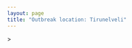 ```yaml
---
layout: page
title: "Outbreak location: Tirunelveli"
---
```

<div id="mapid">
<script src="https://buda-magenta.github.io/hazard_map/load_map.js"></script>
><script>
var marker_outbreak = L.marker([8.701220, 77.579269],{"autoPan": true}).addTo(map); marker_outbreak.bindTooltip("Tirunelveli").openTooltip();

var circle_1 = L.circle([8.188047, 77.429049], {"pane": "markerPane", "color": "red", "fill": true, "fillOpacity": 0.2, "fillRule": "evenodd", "lineCap": "round", "lineJoin": "round", "opacity": 1.0, "radius": 110471, "stroke": true, "weight": 3}).addTo(map);
circle_1.bindTooltip("Nagercoil<br>rank: 1<br>hazard index: 0.110472")
circle_1.bindPopup('<a href="https://buda-magenta.github.io/hazard_map/Nagercoil">Nagercoil</a>')

var circle_2 = L.circle([9.926115, 78.114098], {"pane": "markerPane", "color": "red", "fill": true, "fillOpacity": 0.2, "fillRule": "evenodd", "lineCap": "round", "lineJoin": "round", "opacity": 1.0, "radius": 65018, "stroke": true, "weight": 3}).addTo(map);
circle_2.bindTooltip("Madurai<br>rank: 2<br>hazard index: 0.065019")
circle_2.bindPopup('<a href="https://buda-magenta.github.io/hazard_map/Madurai">Madurai</a>')

var circle_3 = L.circle([8.805260, 78.145274], {"pane": "markerPane", "color": "red", "fill": true, "fillOpacity": 0.2, "fillRule": "evenodd", "lineCap": "round", "lineJoin": "round", "opacity": 1.0, "radius": 42387, "stroke": true, "weight": 3}).addTo(map);
circle_3.bindTooltip("Thoothukudi<br>rank: 3<br>hazard index: 0.042388")
circle_3.bindPopup('<a href="https://buda-magenta.github.io/hazard_map/Thoothukudi">Thoothukudi</a>')

var circle_4 = L.circle([8.576971, 77.050125], {"pane": "markerPane", "color": "red", "fill": true, "fillOpacity": 0.2, "fillRule": "evenodd", "lineCap": "round", "lineJoin": "round", "opacity": 1.0, "radius": 23324, "stroke": true, "weight": 3}).addTo(map);
circle_4.bindTooltip("Thiruvananthapuram<br>rank: 4<br>hazard index: 0.023325")
circle_4.bindPopup('<a href="https://buda-magenta.github.io/hazard_map/Thiruvananthapuram">Thiruvananthapuram</a>')

var circle_5 = L.circle([13.083694, 80.270186], {"pane": "markerPane", "color": "red", "fill": true, "fillOpacity": 0.2, "fillRule": "evenodd", "lineCap": "round", "lineJoin": "round", "opacity": 1.0, "radius": 23267, "stroke": true, "weight": 3}).addTo(map);
circle_5.bindTooltip("Chennai<br>rank: 5<br>hazard index: 0.023268")
circle_5.bindPopup('<a href="https://buda-magenta.github.io/hazard_map/Chennai">Chennai</a>')

var circle_6 = L.circle([8.887951, 76.595501], {"pane": "markerPane", "color": "red", "fill": true, "fillOpacity": 0.2, "fillRule": "evenodd", "lineCap": "round", "lineJoin": "round", "opacity": 1.0, "radius": 20881, "stroke": true, "weight": 3}).addTo(map);
circle_6.bindTooltip("Kollam<br>rank: 6<br>hazard index: 0.020882")
circle_6.bindPopup('<a href="https://buda-magenta.github.io/hazard_map/Kollam">Kollam</a>')

var circle_7 = L.circle([9.931308, 76.267414], {"pane": "markerPane", "color": "red", "fill": true, "fillOpacity": 0.2, "fillRule": "evenodd", "lineCap": "round", "lineJoin": "round", "opacity": 1.0, "radius": 12560, "stroke": true, "weight": 3}).addTo(map);
circle_7.bindTooltip("Kochi<br>rank: 7<br>hazard index: 0.012560")
circle_7.bindPopup('<a href="https://buda-magenta.github.io/hazard_map/Kochi">Kochi</a>')

var circle_8 = L.circle([10.330330, 78.067398], {"pane": "markerPane", "color": "red", "fill": true, "fillOpacity": 0.2, "fillRule": "evenodd", "lineCap": "round", "lineJoin": "round", "opacity": 1.0, "radius": 11376, "stroke": true, "weight": 3}).addTo(map);
circle_8.bindTooltip("Dindigul<br>rank: 8<br>hazard index: 0.011377")
circle_8.bindPopup('<a href="https://buda-magenta.github.io/hazard_map/Dindigul">Dindigul</a>')

var circle_9 = L.circle([10.804973, 78.687030], {"pane": "markerPane", "color": "red", "fill": true, "fillOpacity": 0.2, "fillRule": "evenodd", "lineCap": "round", "lineJoin": "round", "opacity": 1.0, "radius": 11272, "stroke": true, "weight": 3}).addTo(map);
circle_9.bindTooltip("Tiruchirappalli<br>rank: 9<br>hazard index: 0.011273")
circle_9.bindPopup('<a href="https://buda-magenta.github.io/hazard_map/Tiruchirappalli">Tiruchirappalli</a>')

var circle_10 = L.circle([19.075990, 72.877393], {"pane": "markerPane", "color": "red", "fill": true, "fillOpacity": 0.2, "fillRule": "evenodd", "lineCap": "round", "lineJoin": "round", "opacity": 1.0, "radius": 8862, "stroke": true, "weight": 3}).addTo(map);
circle_10.bindTooltip("Mumbai<br>rank: 10<br>hazard index: 0.008862")
circle_10.bindPopup('<a href="https://buda-magenta.github.io/hazard_map/Mumbai">Mumbai</a>')

var circle_11 = L.circle([10.525626, 76.213254], {"pane": "markerPane", "color": "red", "fill": true, "fillOpacity": 0.2, "fillRule": "evenodd", "lineCap": "round", "lineJoin": "round", "opacity": 1.0, "radius": 7955, "stroke": true, "weight": 3}).addTo(map);
circle_11.bindTooltip("Thrissur<br>rank: 11<br>hazard index: 0.007955")
circle_11.bindPopup('<a href="https://buda-magenta.github.io/hazard_map/Thrissur">Thrissur</a>')

var circle_12 = L.circle([10.787898, 76.474087], {"pane": "markerPane", "color": "red", "fill": true, "fillOpacity": 0.2, "fillRule": "evenodd", "lineCap": "round", "lineJoin": "round", "opacity": 1.0, "radius": 4769, "stroke": true, "weight": 3}).addTo(map);
circle_12.bindTooltip("Palakkad<br>rank: 12<br>hazard index: 0.004770")
circle_12.bindPopup('<a href="https://buda-magenta.github.io/hazard_map/Palakkad">Palakkad</a>')

var circle_13 = L.circle([11.369204, 77.676627], {"pane": "markerPane", "color": "red", "fill": true, "fillOpacity": 0.2, "fillRule": "evenodd", "lineCap": "round", "lineJoin": "round", "opacity": 1.0, "radius": 3431, "stroke": true, "weight": 3}).addTo(map);
circle_13.bindTooltip("Erode<br>rank: 13<br>hazard index: 0.003432")
circle_13.bindPopup('<a href="https://buda-magenta.github.io/hazard_map/Erode">Erode</a>')

var circle_14 = L.circle([9.500665, 76.412414], {"pane": "markerPane", "color": "red", "fill": true, "fillOpacity": 0.2, "fillRule": "evenodd", "lineCap": "round", "lineJoin": "round", "opacity": 1.0, "radius": 3384, "stroke": true, "weight": 3}).addTo(map);
circle_14.bindTooltip("Alappuzha<br>rank: 14<br>hazard index: 0.003384")
circle_14.bindPopup('<a href="https://buda-magenta.github.io/hazard_map/Alappuzha">Alappuzha</a>')

var circle_15 = L.circle([12.979120, 77.591300], {"pane": "markerPane", "color": "red", "fill": true, "fillOpacity": 0.2, "fillRule": "evenodd", "lineCap": "round", "lineJoin": "round", "opacity": 1.0, "radius": 2927, "stroke": true, "weight": 3}).addTo(map);
circle_15.bindTooltip("Bangalore<br>rank: 15<br>hazard index: 0.002928")
circle_15.bindPopup('<a href="https://buda-magenta.github.io/hazard_map/Bangalore">Bangalore</a>')

var circle_16 = L.circle([11.001812, 76.962843], {"pane": "markerPane", "color": "red", "fill": true, "fillOpacity": 0.2, "fillRule": "evenodd", "lineCap": "round", "lineJoin": "round", "opacity": 1.0, "radius": 2887, "stroke": true, "weight": 3}).addTo(map);
circle_16.bindTooltip("Coimbatore<br>rank: 16<br>hazard index: 0.002888")
circle_16.bindPopup('<a href="https://buda-magenta.github.io/hazard_map/Coimbatore">Coimbatore</a>')

var circle_17 = L.circle([9.403158, 77.518264], {"pane": "markerPane", "color": "red", "fill": true, "fillOpacity": 0.2, "fillRule": "evenodd", "lineCap": "round", "lineJoin": "round", "opacity": 1.0, "radius": 2185, "stroke": true, "weight": 3}).addTo(map);
circle_17.bindTooltip("Rajapalayam<br>rank: 17<br>hazard index: 0.002186")
circle_17.bindPopup('<a href="https://buda-magenta.github.io/hazard_map/Rajapalayam">Rajapalayam</a>')

var circle_18 = L.circle([10.044512, 78.743363], {"pane": "markerPane", "color": "red", "fill": true, "fillOpacity": 0.2, "fillRule": "evenodd", "lineCap": "round", "lineJoin": "round", "opacity": 1.0, "radius": 1727, "stroke": true, "weight": 3}).addTo(map);
circle_18.bindTooltip("Karaikkudi<br>rank: 18<br>hazard index: 0.001728")
circle_18.bindPopup('<a href="https://buda-magenta.github.io/hazard_map/Karaikkudi">Karaikkudi</a>')

var circle_19 = L.circle([10.786027, 79.138150], {"pane": "markerPane", "color": "red", "fill": true, "fillOpacity": 0.2, "fillRule": "evenodd", "lineCap": "round", "lineJoin": "round", "opacity": 1.0, "radius": 1595, "stroke": true, "weight": 3}).addTo(map);
circle_19.bindTooltip("Thanjavur<br>rank: 19<br>hazard index: 0.001595")
circle_19.bindPopup('<a href="https://buda-magenta.github.io/hazard_map/Thanjavur">Thanjavur</a>')

var circle_20 = L.circle([23.021624, 72.579707], {"pane": "markerPane", "color": "red", "fill": true, "fillOpacity": 0.2, "fillRule": "evenodd", "lineCap": "round", "lineJoin": "round", "opacity": 1.0, "radius": 1462, "stroke": true, "weight": 3}).addTo(map);
circle_20.bindTooltip("Ahmedabad<br>rank: 20<br>hazard index: 0.001463")
circle_20.bindPopup('<a href="https://buda-magenta.github.io/hazard_map/Ahmedabad">Ahmedabad</a>')

var circle_21 = L.circle([21.170200, 72.831100], {"pane": "markerPane", "color": "red", "fill": true, "fillOpacity": 0.2, "fillRule": "evenodd", "lineCap": "round", "lineJoin": "round", "opacity": 1.0, "radius": 1171, "stroke": true, "weight": 3}).addTo(map);
circle_21.bindTooltip("Surat<br>rank: 21<br>hazard index: 0.001171")
circle_21.bindPopup('<a href="https://buda-magenta.github.io/hazard_map/Surat">Surat</a>')

var circle_22 = L.circle([19.194329, 72.970178], {"pane": "markerPane", "color": "red", "fill": true, "fillOpacity": 0.2, "fillRule": "evenodd", "lineCap": "round", "lineJoin": "round", "opacity": 1.0, "radius": 814, "stroke": true, "weight": 3}).addTo(map);
circle_22.bindTooltip("Thane<br>rank: 22<br>hazard index: 0.000814")
circle_22.bindPopup('<a href="https://buda-magenta.github.io/hazard_map/Thane">Thane</a>')

var circle_23 = L.circle([18.521428, 73.854454], {"pane": "markerPane", "color": "red", "fill": true, "fillOpacity": 0.2, "fillRule": "evenodd", "lineCap": "round", "lineJoin": "round", "opacity": 1.0, "radius": 813, "stroke": true, "weight": 3}).addTo(map);
circle_23.bindTooltip("Pune<br>rank: 23<br>hazard index: 0.000813")
circle_23.bindPopup('<a href="https://buda-magenta.github.io/hazard_map/Pune">Pune</a>')

var circle_24 = L.circle([11.101781, 77.345192], {"pane": "markerPane", "color": "red", "fill": true, "fillOpacity": 0.2, "fillRule": "evenodd", "lineCap": "round", "lineJoin": "round", "opacity": 1.0, "radius": 809, "stroke": true, "weight": 3}).addTo(map);
circle_24.bindTooltip("Tiruppur<br>rank: 24<br>hazard index: 0.000809")
circle_24.bindPopup('<a href="https://buda-magenta.github.io/hazard_map/Tiruppur">Tiruppur</a>')

var circle_25 = L.circle([12.869810, 74.843008], {"pane": "markerPane", "color": "red", "fill": true, "fillOpacity": 0.2, "fillRule": "evenodd", "lineCap": "round", "lineJoin": "round", "opacity": 1.0, "radius": 744, "stroke": true, "weight": 3}).addTo(map);
circle_25.bindTooltip("Mangalore<br>rank: 25<br>hazard index: 0.000744")
circle_25.bindPopup('<a href="https://buda-magenta.github.io/hazard_map/Mangalore">Mangalore</a>')

var circle_26 = L.circle([11.258608, 75.778874], {"pane": "markerPane", "color": "red", "fill": true, "fillOpacity": 0.2, "fillRule": "evenodd", "lineCap": "round", "lineJoin": "round", "opacity": 1.0, "radius": 663, "stroke": true, "weight": 3}).addTo(map);
circle_26.bindTooltip("Kozhikode<br>rank: 26<br>hazard index: 0.000663")
circle_26.bindPopup('<a href="https://buda-magenta.github.io/hazard_map/Kozhikode">Kozhikode</a>')

var circle_27 = L.circle([11.715950, 79.767053], {"pane": "markerPane", "color": "red", "fill": true, "fillOpacity": 0.2, "fillRule": "evenodd", "lineCap": "round", "lineJoin": "round", "opacity": 1.0, "radius": 505, "stroke": true, "weight": 3}).addTo(map);
circle_27.bindTooltip("Cuddalore Port<br>rank: 27<br>hazard index: 0.000506")
circle_27.bindPopup('<a href="https://buda-magenta.github.io/hazard_map/Cuddalore_Port">Cuddalore Port</a>')

var circle_28 = L.circle([13.631637, 79.423171], {"pane": "markerPane", "color": "red", "fill": true, "fillOpacity": 0.2, "fillRule": "evenodd", "lineCap": "round", "lineJoin": "round", "opacity": 1.0, "radius": 498, "stroke": true, "weight": 3}).addTo(map);
circle_28.bindTooltip("Tirupati<br>rank: 28<br>hazard index: 0.000499")
circle_28.bindPopup('<a href="https://buda-magenta.github.io/hazard_map/Tirupati">Tirupati</a>')

var circle_29 = L.circle([11.664300, 78.146000], {"pane": "markerPane", "color": "red", "fill": true, "fillOpacity": 0.2, "fillRule": "evenodd", "lineCap": "round", "lineJoin": "round", "opacity": 1.0, "radius": 486, "stroke": true, "weight": 3}).addTo(map);
circle_29.bindTooltip("Salem<br>rank: 29<br>hazard index: 0.000486")
circle_29.bindPopup('<a href="https://buda-magenta.github.io/hazard_map/Salem">Salem</a>')

var circle_30 = L.circle([28.651718, 77.221939], {"pane": "markerPane", "color": "red", "fill": true, "fillOpacity": 0.2, "fillRule": "evenodd", "lineCap": "round", "lineJoin": "round", "opacity": 1.0, "radius": 438, "stroke": true, "weight": 3}).addTo(map);
circle_30.bindTooltip("Delhi<br>rank: 30<br>hazard index: 0.000438")
circle_30.bindPopup('<a href="https://buda-magenta.github.io/hazard_map/Delhi">Delhi</a>')

var circle_31 = L.circle([22.297314, 73.194257], {"pane": "markerPane", "color": "red", "fill": true, "fillOpacity": 0.2, "fillRule": "evenodd", "lineCap": "round", "lineJoin": "round", "opacity": 1.0, "radius": 437, "stroke": true, "weight": 3}).addTo(map);
circle_31.bindTooltip("Vadodara<br>rank: 31<br>hazard index: 0.000438")
circle_31.bindPopup('<a href="https://buda-magenta.github.io/hazard_map/Vadodara">Vadodara</a>')

var circle_32 = L.circle([10.964555, 79.371730], {"pane": "markerPane", "color": "red", "fill": true, "fillOpacity": 0.2, "fillRule": "evenodd", "lineCap": "round", "lineJoin": "round", "opacity": 1.0, "radius": 408, "stroke": true, "weight": 3}).addTo(map);
circle_32.bindTooltip("Kumbakonam<br>rank: 32<br>hazard index: 0.000409")
circle_32.bindPopup('<a href="https://buda-magenta.github.io/hazard_map/Kumbakonam">Kumbakonam</a>')

var circle_33 = L.circle([21.149813, 79.082056], {"pane": "markerPane", "color": "red", "fill": true, "fillOpacity": 0.2, "fillRule": "evenodd", "lineCap": "round", "lineJoin": "round", "opacity": 1.0, "radius": 389, "stroke": true, "weight": 3}).addTo(map);
circle_33.bindTooltip("Nagpur<br>rank: 33<br>hazard index: 0.000389")
circle_33.bindPopup('<a href="https://buda-magenta.github.io/hazard_map/Nagpur">Nagpur</a>')

var circle_34 = L.circle([10.805628, 79.824660], {"pane": "markerPane", "color": "red", "fill": true, "fillOpacity": 0.2, "fillRule": "evenodd", "lineCap": "round", "lineJoin": "round", "opacity": 1.0, "radius": 344, "stroke": true, "weight": 3}).addTo(map);
circle_34.bindTooltip("Nagapattinam<br>rank: 34<br>hazard index: 0.000345")
circle_34.bindPopup('<a href="https://buda-magenta.github.io/hazard_map/Nagapattinam">Nagapattinam</a>')

var circle_35 = L.circle([13.125476, 80.094090], {"pane": "markerPane", "color": "red", "fill": true, "fillOpacity": 0.2, "fillRule": "evenodd", "lineCap": "round", "lineJoin": "round", "opacity": 1.0, "radius": 332, "stroke": true, "weight": 3}).addTo(map);
circle_35.bindTooltip("Avadi<br>rank: 35<br>hazard index: 0.000332")
circle_35.bindPopup('<a href="https://buda-magenta.github.io/hazard_map/Avadi">Avadi</a>')

var circle_36 = L.circle([19.439885, 72.880383], {"pane": "markerPane", "color": "red", "fill": true, "fillOpacity": 0.2, "fillRule": "evenodd", "lineCap": "round", "lineJoin": "round", "opacity": 1.0, "radius": 320, "stroke": true, "weight": 3}).addTo(map);
circle_36.bindTooltip("Vasai<br>rank: 36<br>hazard index: 0.000321")
circle_36.bindPopup('<a href="https://buda-magenta.github.io/hazard_map/Vasai">Vasai</a>')

var circle_37 = L.circle([13.156387, 80.300528], {"pane": "markerPane", "color": "red", "fill": true, "fillOpacity": 0.2, "fillRule": "evenodd", "lineCap": "round", "lineJoin": "round", "opacity": 1.0, "radius": 316, "stroke": true, "weight": 3}).addTo(map);
circle_37.bindTooltip("Tiruvottiyur<br>rank: 37<br>hazard index: 0.000317")
circle_37.bindPopup('<a href="https://buda-magenta.github.io/hazard_map/Tiruvottiyur">Tiruvottiyur</a>')

var circle_38 = L.circle([17.388786, 78.461065], {"pane": "markerPane", "color": "red", "fill": true, "fillOpacity": 0.2, "fillRule": "evenodd", "lineCap": "round", "lineJoin": "round", "opacity": 1.0, "radius": 306, "stroke": true, "weight": 3}).addTo(map);
circle_38.bindTooltip("Hyderabad<br>rank: 38<br>hazard index: 0.000307")
circle_38.bindPopup('<a href="https://buda-magenta.github.io/hazard_map/Hyderabad">Hyderabad</a>')

var circle_39 = L.circle([15.351838, 75.137985], {"pane": "markerPane", "color": "red", "fill": true, "fillOpacity": 0.2, "fillRule": "evenodd", "lineCap": "round", "lineJoin": "round", "opacity": 1.0, "radius": 236, "stroke": true, "weight": 3}).addTo(map);
circle_39.bindTooltip("Hubli<br>rank: 39<br>hazard index: 0.000237")
circle_39.bindPopup('<a href="https://buda-magenta.github.io/hazard_map/Hubli">Hubli</a>')

var circle_40 = L.circle([22.541418, 88.357691], {"pane": "markerPane", "color": "red", "fill": true, "fillOpacity": 0.2, "fillRule": "evenodd", "lineCap": "round", "lineJoin": "round", "opacity": 1.0, "radius": 229, "stroke": true, "weight": 3}).addTo(map);
circle_40.bindTooltip("Kolkata<br>rank: 40<br>hazard index: 0.000230")
circle_40.bindPopup('<a href="https://buda-magenta.github.io/hazard_map/Kolkata">Kolkata</a>')

var circle_41 = L.circle([22.305199, 70.802833], {"pane": "markerPane", "color": "red", "fill": true, "fillOpacity": 0.2, "fillRule": "evenodd", "lineCap": "round", "lineJoin": "round", "opacity": 1.0, "radius": 219, "stroke": true, "weight": 3}).addTo(map);
circle_41.bindTooltip("Rajkot<br>rank: 41<br>hazard index: 0.000219")
circle_41.bindPopup('<a href="https://buda-magenta.github.io/hazard_map/Rajkot">Rajkot</a>')

var circle_42 = L.circle([10.500000, 78.833333], {"pane": "markerPane", "color": "red", "fill": true, "fillOpacity": 0.2, "fillRule": "evenodd", "lineCap": "round", "lineJoin": "round", "opacity": 1.0, "radius": 206, "stroke": true, "weight": 3}).addTo(map);
circle_42.bindTooltip("Pudukkottai<br>rank: 42<br>hazard index: 0.000206")
circle_42.bindPopup('<a href="https://buda-magenta.github.io/hazard_map/Pudukkottai">Pudukkottai</a>')

var circle_43 = L.circle([17.849907, 75.276320], {"pane": "markerPane", "color": "red", "fill": true, "fillOpacity": 0.2, "fillRule": "evenodd", "lineCap": "round", "lineJoin": "round", "opacity": 1.0, "radius": 203, "stroke": true, "weight": 3}).addTo(map);
circle_43.bindTooltip("Solapur<br>rank: 43<br>hazard index: 0.000203")
circle_43.bindPopup('<a href="https://buda-magenta.github.io/hazard_map/Solapur">Solapur</a>')

var circle_44 = L.circle([12.929903, 80.111823], {"pane": "markerPane", "color": "red", "fill": true, "fillOpacity": 0.2, "fillRule": "evenodd", "lineCap": "round", "lineJoin": "round", "opacity": 1.0, "radius": 203, "stroke": true, "weight": 3}).addTo(map);
circle_44.bindTooltip("Tambaram<br>rank: 44<br>hazard index: 0.000203")
circle_44.bindPopup('<a href="https://buda-magenta.github.io/hazard_map/Tambaram">Tambaram</a>')

var circle_45 = L.circle([12.305183, 76.655361], {"pane": "markerPane", "color": "red", "fill": true, "fillOpacity": 0.2, "fillRule": "evenodd", "lineCap": "round", "lineJoin": "round", "opacity": 1.0, "radius": 181, "stroke": true, "weight": 3}).addTo(map);
circle_45.bindTooltip("Mysore<br>rank: 45<br>hazard index: 0.000181")
circle_45.bindPopup('<a href="https://buda-magenta.github.io/hazard_map/Mysore">Mysore</a>')

var circle_46 = L.circle([14.449372, 79.987376], {"pane": "markerPane", "color": "red", "fill": true, "fillOpacity": 0.2, "fillRule": "evenodd", "lineCap": "round", "lineJoin": "round", "opacity": 1.0, "radius": 180, "stroke": true, "weight": 3}).addTo(map);
circle_46.bindTooltip("Nellore<br>rank: 46<br>hazard index: 0.000181")
circle_46.bindPopup('<a href="https://buda-magenta.github.io/hazard_map/Nellore">Nellore</a>')

var circle_47 = L.circle([16.508759, 80.618510], {"pane": "markerPane", "color": "red", "fill": true, "fillOpacity": 0.2, "fillRule": "evenodd", "lineCap": "round", "lineJoin": "round", "opacity": 1.0, "radius": 172, "stroke": true, "weight": 3}).addTo(map);
circle_47.bindTooltip("Vijayawada<br>rank: 47<br>hazard index: 0.000173")
circle_47.bindPopup('<a href="https://buda-magenta.github.io/hazard_map/Vijayawada">Vijayawada</a>')

var circle_48 = L.circle([21.237947, 81.633683], {"pane": "markerPane", "color": "red", "fill": true, "fillOpacity": 0.2, "fillRule": "evenodd", "lineCap": "round", "lineJoin": "round", "opacity": 1.0, "radius": 161, "stroke": true, "weight": 3}).addTo(map);
circle_48.bindTooltip("Raipur<br>rank: 48<br>hazard index: 0.000162")
circle_48.bindPopup('<a href="https://buda-magenta.github.io/hazard_map/Raipur">Raipur</a>')

var circle_49 = L.circle([12.989816, 80.100987], {"pane": "markerPane", "color": "red", "fill": true, "fillOpacity": 0.2, "fillRule": "evenodd", "lineCap": "round", "lineJoin": "round", "opacity": 1.0, "radius": 139, "stroke": true, "weight": 3}).addTo(map);
circle_49.bindTooltip("Pallavaram<br>rank: 49<br>hazard index: 0.000140")
circle_49.bindPopup('<a href="https://buda-magenta.github.io/hazard_map/Pallavaram">Pallavaram</a>')

var circle_50 = L.circle([16.850253, 74.594888], {"pane": "markerPane", "color": "red", "fill": true, "fillOpacity": 0.2, "fillRule": "evenodd", "lineCap": "round", "lineJoin": "round", "opacity": 1.0, "radius": 125, "stroke": true, "weight": 3}).addTo(map);
circle_50.bindTooltip("Sangli<br>rank: 50<br>hazard index: 0.000126")
circle_50.bindPopup('<a href="https://buda-magenta.github.io/hazard_map/Sangli">Sangli</a>')

var circle_51 = L.circle([18.627929, 73.800983], {"pane": "markerPane", "color": "red", "fill": true, "fillOpacity": 0.2, "fillRule": "evenodd", "lineCap": "round", "lineJoin": "round", "opacity": 1.0, "radius": 124, "stroke": true, "weight": 3}).addTo(map);
circle_51.bindTooltip("Pimpri Chinchwad<br>rank: 51<br>hazard index: 0.000124")
circle_51.bindPopup('<a href="https://buda-magenta.github.io/hazard_map/Pimpri_Chinchwad">Pimpri Chinchwad</a>')

var circle_52 = L.circle([15.857267, 74.506934], {"pane": "markerPane", "color": "red", "fill": true, "fillOpacity": 0.2, "fillRule": "evenodd", "lineCap": "round", "lineJoin": "round", "opacity": 1.0, "radius": 122, "stroke": true, "weight": 3}).addTo(map);
circle_52.bindTooltip("Belgaum<br>rank: 52<br>hazard index: 0.000122")
circle_52.bindPopup('<a href="https://buda-magenta.github.io/hazard_map/Belgaum">Belgaum</a>')

var circle_53 = L.circle([20.011247, 73.790236], {"pane": "markerPane", "color": "red", "fill": true, "fillOpacity": 0.2, "fillRule": "evenodd", "lineCap": "round", "lineJoin": "round", "opacity": 1.0, "radius": 121, "stroke": true, "weight": 3}).addTo(map);
circle_53.bindTooltip("Nashik<br>rank: 53<br>hazard index: 0.000122")
circle_53.bindPopup('<a href="https://buda-magenta.github.io/hazard_map/Nashik">Nashik</a>')

var circle_54 = L.circle([14.466127, 75.920636], {"pane": "markerPane", "color": "red", "fill": true, "fillOpacity": 0.2, "fillRule": "evenodd", "lineCap": "round", "lineJoin": "round", "opacity": 1.0, "radius": 109, "stroke": true, "weight": 3}).addTo(map);
circle_54.bindTooltip("Davanagere<br>rank: 54<br>hazard index: 0.000109")
circle_54.bindPopup('<a href="https://buda-magenta.github.io/hazard_map/Davanagere">Davanagere</a>')

var circle_55 = L.circle([12.792907, 78.699917], {"pane": "markerPane", "color": "red", "fill": true, "fillOpacity": 0.2, "fillRule": "evenodd", "lineCap": "round", "lineJoin": "round", "opacity": 1.0, "radius": 107, "stroke": true, "weight": 3}).addTo(map);
circle_55.bindTooltip("Ambur<br>rank: 55<br>hazard index: 0.000108")
circle_55.bindPopup('<a href="https://buda-magenta.github.io/hazard_map/Ambur">Ambur</a>')

var circle_56 = L.circle([25.531031, 78.652689], {"pane": "markerPane", "color": "red", "fill": true, "fillOpacity": 0.2, "fillRule": "evenodd", "lineCap": "round", "lineJoin": "round", "opacity": 1.0, "radius": 106, "stroke": true, "weight": 3}).addTo(map);
circle_56.bindTooltip("Jhansi<br>rank: 56<br>hazard index: 0.000106")
circle_56.bindPopup('<a href="https://buda-magenta.github.io/hazard_map/Jhansi">Jhansi</a>')

var circle_57 = L.circle([15.398403, 73.812918], {"pane": "markerPane", "color": "red", "fill": true, "fillOpacity": 0.2, "fillRule": "evenodd", "lineCap": "round", "lineJoin": "round", "opacity": 1.0, "radius": 101, "stroke": true, "weight": 3}).addTo(map);
circle_57.bindTooltip("Vasco Da Gama<br>rank: 57<br>hazard index: 0.000102")
circle_57.bindPopup('<a href="https://buda-magenta.github.io/hazard_map/Vasco_Da_Gama">Vasco Da Gama</a>')

var circle_58 = L.circle([17.723128, 83.301284], {"pane": "markerPane", "color": "red", "fill": true, "fillOpacity": 0.2, "fillRule": "evenodd", "lineCap": "round", "lineJoin": "round", "opacity": 1.0, "radius": 100, "stroke": true, "weight": 3}).addTo(map);
circle_58.bindTooltip("Visakhapatnam<br>rank: 58<br>hazard index: 0.000100")
circle_58.bindPopup('<a href="https://buda-magenta.github.io/hazard_map/Visakhapatnam">Visakhapatnam</a>')

var circle_59 = L.circle([17.980609, 79.598212], {"pane": "markerPane", "color": "red", "fill": true, "fillOpacity": 0.2, "fillRule": "evenodd", "lineCap": "round", "lineJoin": "round", "opacity": 1.0, "radius": 99, "stroke": true, "weight": 3}).addTo(map);
circle_59.bindTooltip("Warangal<br>rank: 59<br>hazard index: 0.000099")
circle_59.bindPopup('<a href="https://buda-magenta.github.io/hazard_map/Warangal">Warangal</a>')

var circle_60 = L.circle([10.346837, 78.654771], {"pane": "markerPane", "color": "red", "fill": true, "fillOpacity": 0.2, "fillRule": "evenodd", "lineCap": "round", "lineJoin": "round", "opacity": 1.0, "radius": 97, "stroke": true, "weight": 3}).addTo(map);
circle_60.bindTooltip("Neiveli<br>rank: 60<br>hazard index: 0.000097")
circle_60.bindPopup('<a href="https://buda-magenta.github.io/hazard_map/Neiveli">Neiveli</a>')

var circle_61 = L.circle([19.261944, 73.194760], {"pane": "markerPane", "color": "red", "fill": true, "fillOpacity": 0.2, "fillRule": "evenodd", "lineCap": "round", "lineJoin": "round", "opacity": 1.0, "radius": 91, "stroke": true, "weight": 3}).addTo(map);
circle_61.bindTooltip("Ulhas Nagar<br>rank: 61<br>hazard index: 0.000092")
circle_61.bindPopup('<a href="https://buda-magenta.github.io/hazard_map/Ulhas_Nagar">Ulhas Nagar</a>')

var circle_62 = L.circle([22.473242, 70.055210], {"pane": "markerPane", "color": "red", "fill": true, "fillOpacity": 0.2, "fillRule": "evenodd", "lineCap": "round", "lineJoin": "round", "opacity": 1.0, "radius": 90, "stroke": true, "weight": 3}).addTo(map);
circle_62.bindTooltip("Jamnagar<br>rank: 62<br>hazard index: 0.000090")
circle_62.bindPopup('<a href="https://buda-magenta.github.io/hazard_map/Jamnagar">Jamnagar</a>')

var circle_63 = L.circle([11.664535, 92.739045], {"pane": "markerPane", "color": "red", "fill": true, "fillOpacity": 0.2, "fillRule": "evenodd", "lineCap": "round", "lineJoin": "round", "opacity": 1.0, "radius": 82, "stroke": true, "weight": 3}).addTo(map);
circle_63.bindTooltip("Port Blair<br>rank: 63<br>hazard index: 0.000082")
circle_63.bindPopup('<a href="https://buda-magenta.github.io/hazard_map/Port_Blair">Port Blair</a>')

var circle_64 = L.circle([10.915649, 79.806949], {"pane": "markerPane", "color": "red", "fill": true, "fillOpacity": 0.2, "fillRule": "evenodd", "lineCap": "round", "lineJoin": "round", "opacity": 1.0, "radius": 81, "stroke": true, "weight": 3}).addTo(map);
circle_64.bindTooltip("Pondicherry<br>rank: 64<br>hazard index: 0.000082")
circle_64.bindPopup('<a href="https://buda-magenta.github.io/hazard_map/Pondicherry">Pondicherry</a>')

var circle_65 = L.circle([13.340077, 77.100621], {"pane": "markerPane", "color": "red", "fill": true, "fillOpacity": 0.2, "fillRule": "evenodd", "lineCap": "round", "lineJoin": "round", "opacity": 1.0, "radius": 76, "stroke": true, "weight": 3}).addTo(map);
circle_65.bindTooltip("Tumkur<br>rank: 65<br>hazard index: 0.000077")
circle_65.bindPopup('<a href="https://buda-magenta.github.io/hazard_map/Tumkur">Tumkur</a>')

var circle_66 = L.circle([12.836393, 79.705330], {"pane": "markerPane", "color": "red", "fill": true, "fillOpacity": 0.2, "fillRule": "evenodd", "lineCap": "round", "lineJoin": "round", "opacity": 1.0, "radius": 73, "stroke": true, "weight": 3}).addTo(map);
circle_66.bindTooltip("Kanchipuram<br>rank: 66<br>hazard index: 0.000074")
circle_66.bindPopup('<a href="https://buda-magenta.github.io/hazard_map/Kanchipuram">Kanchipuram</a>')

var circle_67 = L.circle([14.475294, 78.821686], {"pane": "markerPane", "color": "red", "fill": true, "fillOpacity": 0.2, "fillRule": "evenodd", "lineCap": "round", "lineJoin": "round", "opacity": 1.0, "radius": 69, "stroke": true, "weight": 3}).addTo(map);
circle_67.bindTooltip("Kadapa<br>rank: 67<br>hazard index: 0.000069")
circle_67.bindPopup('<a href="https://buda-magenta.github.io/hazard_map/Kadapa">Kadapa</a>')

var circle_68 = L.circle([20.266777, 85.843559], {"pane": "markerPane", "color": "red", "fill": true, "fillOpacity": 0.2, "fillRule": "evenodd", "lineCap": "round", "lineJoin": "round", "opacity": 1.0, "radius": 60, "stroke": true, "weight": 3}).addTo(map);
circle_68.bindTooltip("Bhubaneswar<br>rank: 68<br>hazard index: 0.000061")
circle_68.bindPopup('<a href="https://buda-magenta.github.io/hazard_map/Bhubaneswar">Bhubaneswar</a>')

var circle_69 = L.circle([20.432402, 73.141172], {"pane": "markerPane", "color": "red", "fill": true, "fillOpacity": 0.2, "fillRule": "evenodd", "lineCap": "round", "lineJoin": "round", "opacity": 1.0, "radius": 55, "stroke": true, "weight": 3}).addTo(map);
circle_69.bindTooltip("Valsad<br>rank: 69<br>hazard index: 0.000055")
circle_69.bindPopup('<a href="https://buda-magenta.github.io/hazard_map/Valsad">Valsad</a>')

var circle_70 = L.circle([19.295200, 72.854400], {"pane": "markerPane", "color": "red", "fill": true, "fillOpacity": 0.2, "fillRule": "evenodd", "lineCap": "round", "lineJoin": "round", "opacity": 1.0, "radius": 53, "stroke": true, "weight": 3}).addTo(map);
circle_70.bindTooltip("Mira-Bhayandar<br>rank: 70<br>hazard index: 0.000054")
circle_70.bindPopup('<a href="https://buda-magenta.github.io/hazard_map/Mira-Bhayandar">Mira-Bhayandar</a>')

var circle_71 = L.circle([19.143607, 73.295535], {"pane": "markerPane", "color": "red", "fill": true, "fillOpacity": 0.2, "fillRule": "evenodd", "lineCap": "round", "lineJoin": "round", "opacity": 1.0, "radius": 53, "stroke": true, "weight": 3}).addTo(map);
circle_71.bindTooltip("Ambarnath<br>rank: 71<br>hazard index: 0.000053")
circle_71.bindPopup('<a href="https://buda-magenta.github.io/hazard_map/Ambarnath">Ambarnath</a>')

var circle_72 = L.circle([22.383333, 82.133333], {"pane": "markerPane", "color": "red", "fill": true, "fillOpacity": 0.2, "fillRule": "evenodd", "lineCap": "round", "lineJoin": "round", "opacity": 1.0, "radius": 52, "stroke": true, "weight": 3}).addTo(map);
circle_72.bindTooltip("Bilaspur<br>rank: 72<br>hazard index: 0.000053")
circle_72.bindPopup('<a href="https://buda-magenta.github.io/hazard_map/Bilaspur">Bilaspur</a>')

var circle_73 = L.circle([20.030976, 79.358139], {"pane": "markerPane", "color": "red", "fill": true, "fillOpacity": 0.2, "fillRule": "evenodd", "lineCap": "round", "lineJoin": "round", "opacity": 1.0, "radius": 51, "stroke": true, "weight": 3}).addTo(map);
circle_73.bindTooltip("Chandrapur<br>rank: 73<br>hazard index: 0.000051")
circle_73.bindPopup('<a href="https://buda-magenta.github.io/hazard_map/Chandrapur">Chandrapur</a>')

var circle_74 = L.circle([16.083333, 77.166667], {"pane": "markerPane", "color": "red", "fill": true, "fillOpacity": 0.2, "fillRule": "evenodd", "lineCap": "round", "lineJoin": "round", "opacity": 1.0, "radius": 49, "stroke": true, "weight": 3}).addTo(map);
circle_74.bindTooltip("Raichur<br>rank: 74<br>hazard index: 0.000050")
circle_74.bindPopup('<a href="https://buda-magenta.github.io/hazard_map/Raichur">Raichur</a>')

var circle_75 = L.circle([17.636129, 74.298278], {"pane": "markerPane", "color": "red", "fill": true, "fillOpacity": 0.2, "fillRule": "evenodd", "lineCap": "round", "lineJoin": "round", "opacity": 1.0, "radius": 46, "stroke": true, "weight": 3}).addTo(map);
circle_75.bindTooltip("Satara<br>rank: 75<br>hazard index: 0.000046")
circle_75.bindPopup('<a href="https://buda-magenta.github.io/hazard_map/Satara">Satara</a>')

var circle_76 = L.circle([13.160105, 79.155551], {"pane": "markerPane", "color": "red", "fill": true, "fillOpacity": 0.2, "fillRule": "evenodd", "lineCap": "round", "lineJoin": "round", "opacity": 1.0, "radius": 44, "stroke": true, "weight": 3}).addTo(map);
circle_76.bindTooltip("Chittoor<br>rank: 76<br>hazard index: 0.000045")
circle_76.bindPopup('<a href="https://buda-magenta.github.io/hazard_map/Chittoor">Chittoor</a>')

var circle_77 = L.circle([13.341917, 74.747323], {"pane": "markerPane", "color": "red", "fill": true, "fillOpacity": 0.2, "fillRule": "evenodd", "lineCap": "round", "lineJoin": "round", "opacity": 1.0, "radius": 44, "stroke": true, "weight": 3}).addTo(map);
circle_77.bindTooltip("Udupi<br>rank: 77<br>hazard index: 0.000045")
circle_77.bindPopup('<a href="https://buda-magenta.github.io/hazard_map/Udupi">Udupi</a>')

var circle_78 = L.circle([26.180598, 91.753943], {"pane": "markerPane", "color": "red", "fill": true, "fillOpacity": 0.2, "fillRule": "evenodd", "lineCap": "round", "lineJoin": "round", "opacity": 1.0, "radius": 43, "stroke": true, "weight": 3}).addTo(map);
circle_78.bindTooltip("Guwahati<br>rank: 78<br>hazard index: 0.000043")
circle_78.bindPopup('<a href="https://buda-magenta.github.io/hazard_map/Guwahati">Guwahati</a>')

var circle_79 = L.circle([21.199035, 81.397955], {"pane": "markerPane", "color": "red", "fill": true, "fillOpacity": 0.2, "fillRule": "evenodd", "lineCap": "round", "lineJoin": "round", "opacity": 1.0, "radius": 43, "stroke": true, "weight": 3}).addTo(map);
circle_79.bindTooltip("Durg<br>rank: 79<br>hazard index: 0.000043")
circle_79.bindPopup('<a href="https://buda-magenta.github.io/hazard_map/Durg">Durg</a>')

var circle_80 = L.circle([19.362531, 73.078475], {"pane": "markerPane", "color": "red", "fill": true, "fillOpacity": 0.2, "fillRule": "evenodd", "lineCap": "round", "lineJoin": "round", "opacity": 1.0, "radius": 42, "stroke": true, "weight": 3}).addTo(map);
circle_80.bindTooltip("Bhiwandi<br>rank: 80<br>hazard index: 0.000043")
circle_80.bindPopup('<a href="https://buda-magenta.github.io/hazard_map/Bhiwandi">Bhiwandi</a>')

var circle_81 = L.circle([16.291519, 80.454159], {"pane": "markerPane", "color": "red", "fill": true, "fillOpacity": 0.2, "fillRule": "evenodd", "lineCap": "round", "lineJoin": "round", "opacity": 1.0, "radius": 40, "stroke": true, "weight": 3}).addTo(map);
circle_81.bindTooltip("Guntur<br>rank: 81<br>hazard index: 0.000040")
circle_81.bindPopup('<a href="https://buda-magenta.github.io/hazard_map/Guntur">Guntur</a>')

var circle_82 = L.circle([12.732884, 77.830948], {"pane": "markerPane", "color": "red", "fill": true, "fillOpacity": 0.2, "fillRule": "evenodd", "lineCap": "round", "lineJoin": "round", "opacity": 1.0, "radius": 37, "stroke": true, "weight": 3}).addTo(map);
circle_82.bindTooltip("Hosur<br>rank: 82<br>hazard index: 0.000038")
circle_82.bindPopup('<a href="https://buda-magenta.github.io/hazard_map/Hosur">Hosur</a>')

var circle_83 = L.circle([12.955100, 78.269900], {"pane": "markerPane", "color": "red", "fill": true, "fillOpacity": 0.2, "fillRule": "evenodd", "lineCap": "round", "lineJoin": "round", "opacity": 1.0, "radius": 37, "stroke": true, "weight": 3}).addTo(map);
circle_83.bindTooltip("Robertson Pet<br>rank: 83<br>hazard index: 0.000037")
circle_83.bindPopup('<a href="https://buda-magenta.github.io/hazard_map/Robertson_Pet">Robertson Pet</a>')

var circle_84 = L.circle([15.631900, 77.275900], {"pane": "markerPane", "color": "red", "fill": true, "fillOpacity": 0.2, "fillRule": "evenodd", "lineCap": "round", "lineJoin": "round", "opacity": 1.0, "radius": 35, "stroke": true, "weight": 3}).addTo(map);
circle_84.bindTooltip("Adoni<br>rank: 84<br>hazard index: 0.000036")
circle_84.bindPopup('<a href="https://buda-magenta.github.io/hazard_map/Adoni">Adoni</a>')

var circle_85 = L.circle([26.915458, 75.818982], {"pane": "markerPane", "color": "red", "fill": true, "fillOpacity": 0.2, "fillRule": "evenodd", "lineCap": "round", "lineJoin": "round", "opacity": 1.0, "radius": 34, "stroke": true, "weight": 3}).addTo(map);
circle_85.bindTooltip("Jaipur<br>rank: 85<br>hazard index: 0.000035")
circle_85.bindPopup('<a href="https://buda-magenta.github.io/hazard_map/Jaipur">Jaipur</a>')

var circle_86 = L.circle([12.794811, 79.000641], {"pane": "markerPane", "color": "red", "fill": true, "fillOpacity": 0.2, "fillRule": "evenodd", "lineCap": "round", "lineJoin": "round", "opacity": 1.0, "radius": 33, "stroke": true, "weight": 3}).addTo(map);
circle_86.bindTooltip("Vellore<br>rank: 86<br>hazard index: 0.000034")
circle_86.bindPopup('<a href="https://buda-magenta.github.io/hazard_map/Vellore">Vellore</a>')

var circle_87 = L.circle([23.258486, 77.401989], {"pane": "markerPane", "color": "red", "fill": true, "fillOpacity": 0.2, "fillRule": "evenodd", "lineCap": "round", "lineJoin": "round", "opacity": 1.0, "radius": 32, "stroke": true, "weight": 3}).addTo(map);
circle_87.bindTooltip("Bhopal<br>rank: 87<br>hazard index: 0.000032")
circle_87.bindPopup('<a href="https://buda-magenta.github.io/hazard_map/Bhopal">Bhopal</a>')

var circle_88 = L.circle([17.005045, 81.780473], {"pane": "markerPane", "color": "red", "fill": true, "fillOpacity": 0.2, "fillRule": "evenodd", "lineCap": "round", "lineJoin": "round", "opacity": 1.0, "radius": 31, "stroke": true, "weight": 3}).addTo(map);
circle_88.bindTooltip("Rajahmundry<br>rank: 88<br>hazard index: 0.000032")
circle_88.bindPopup('<a href="https://buda-magenta.github.io/hazard_map/Rajahmundry">Rajahmundry</a>')

var circle_89 = L.circle([26.838100, 80.934600], {"pane": "markerPane", "color": "red", "fill": true, "fillOpacity": 0.2, "fillRule": "evenodd", "lineCap": "round", "lineJoin": "round", "opacity": 1.0, "radius": 31, "stroke": true, "weight": 3}).addTo(map);
circle_89.bindTooltip("Lucknow<br>rank: 89<br>hazard index: 0.000032")
circle_89.bindPopup('<a href="https://buda-magenta.github.io/hazard_map/Lucknow">Lucknow</a>')

var circle_90 = L.circle([22.750000, 71.666667], {"pane": "markerPane", "color": "red", "fill": true, "fillOpacity": 0.2, "fillRule": "evenodd", "lineCap": "round", "lineJoin": "round", "opacity": 1.0, "radius": 30, "stroke": true, "weight": 3}).addTo(map);
circle_90.bindTooltip("Surendranagar<br>rank: 90<br>hazard index: 0.000030")
circle_90.bindPopup('<a href="https://buda-magenta.github.io/hazard_map/Surendranagar">Surendranagar</a>')

var circle_91 = L.circle([12.523889, 76.896196], {"pane": "markerPane", "color": "red", "fill": true, "fillOpacity": 0.2, "fillRule": "evenodd", "lineCap": "round", "lineJoin": "round", "opacity": 1.0, "radius": 28, "stroke": true, "weight": 3}).addTo(map);
circle_91.bindTooltip("Mandya<br>rank: 91<br>hazard index: 0.000028")
circle_91.bindPopup('<a href="https://buda-magenta.github.io/hazard_map/Mandya">Mandya</a>')

var circle_92 = L.circle([27.175255, 78.009816], {"pane": "markerPane", "color": "red", "fill": true, "fillOpacity": 0.2, "fillRule": "evenodd", "lineCap": "round", "lineJoin": "round", "opacity": 1.0, "radius": 28, "stroke": true, "weight": 3}).addTo(map);
circle_92.bindTooltip("Agra<br>rank: 92<br>hazard index: 0.000028")
circle_92.bindPopup('<a href="https://buda-magenta.github.io/hazard_map/Agra">Agra</a>')

var circle_93 = L.circle([15.507555, 80.060800], {"pane": "markerPane", "color": "red", "fill": true, "fillOpacity": 0.2, "fillRule": "evenodd", "lineCap": "round", "lineJoin": "round", "opacity": 1.0, "radius": 27, "stroke": true, "weight": 3}).addTo(map);
circle_93.bindTooltip("Ongole<br>rank: 93<br>hazard index: 0.000027")
circle_93.bindPopup('<a href="https://buda-magenta.github.io/hazard_map/Ongole">Ongole</a>')

var circle_94 = L.circle([15.119651, 77.455290], {"pane": "markerPane", "color": "red", "fill": true, "fillOpacity": 0.2, "fillRule": "evenodd", "lineCap": "round", "lineJoin": "round", "opacity": 1.0, "radius": 27, "stroke": true, "weight": 3}).addTo(map);
circle_94.bindTooltip("Guntakal<br>rank: 94<br>hazard index: 0.000027")
circle_94.bindPopup('<a href="https://buda-magenta.github.io/hazard_map/Guntakal">Guntakal</a>')

var circle_95 = L.circle([14.625888, 75.635724], {"pane": "markerPane", "color": "red", "fill": true, "fillOpacity": 0.2, "fillRule": "evenodd", "lineCap": "round", "lineJoin": "round", "opacity": 1.0, "radius": 26, "stroke": true, "weight": 3}).addTo(map);
circle_95.bindTooltip("Ranibennur<br>rank: 95<br>hazard index: 0.000027")
circle_95.bindPopup('<a href="https://buda-magenta.github.io/hazard_map/Ranibennur">Ranibennur</a>')

var circle_96 = L.circle([20.972740, 80.691555], {"pane": "markerPane", "color": "red", "fill": true, "fillOpacity": 0.2, "fillRule": "evenodd", "lineCap": "round", "lineJoin": "round", "opacity": 1.0, "radius": 26, "stroke": true, "weight": 3}).addTo(map);
circle_96.bindTooltip("Rajnandgaon<br>rank: 96<br>hazard index: 0.000026")
circle_96.bindPopup('<a href="https://buda-magenta.github.io/hazard_map/Rajnandgaon">Rajnandgaon</a>')

var circle_97 = L.circle([20.468600, 85.879200], {"pane": "markerPane", "color": "red", "fill": true, "fillOpacity": 0.2, "fillRule": "evenodd", "lineCap": "round", "lineJoin": "round", "opacity": 1.0, "radius": 24, "stroke": true, "weight": 3}).addTo(map);
circle_97.bindTooltip("Cuttack<br>rank: 97<br>hazard index: 0.000025")
circle_97.bindPopup('<a href="https://buda-magenta.github.io/hazard_map/Cuttack">Cuttack</a>')

var circle_98 = L.circle([12.227213, 79.070156], {"pane": "markerPane", "color": "red", "fill": true, "fillOpacity": 0.2, "fillRule": "evenodd", "lineCap": "round", "lineJoin": "round", "opacity": 1.0, "radius": 23, "stroke": true, "weight": 3}).addTo(map);
circle_98.bindTooltip("Tiruvannamalai<br>rank: 98<br>hazard index: 0.000023")
circle_98.bindPopup('<a href="https://buda-magenta.github.io/hazard_map/Tiruvannamalai">Tiruvannamalai</a>')

var circle_99 = L.circle([23.071874, 70.131715], {"pane": "markerPane", "color": "red", "fill": true, "fillOpacity": 0.2, "fillRule": "evenodd", "lineCap": "round", "lineJoin": "round", "opacity": 1.0, "radius": 22, "stroke": true, "weight": 3}).addTo(map);
circle_99.bindTooltip("Gandhidham<br>rank: 99<br>hazard index: 0.000023")
circle_99.bindPopup('<a href="https://buda-magenta.github.io/hazard_map/Gandhidham">Gandhidham</a>')

var circle_100 = L.circle([25.438130, 81.833800], {"pane": "markerPane", "color": "red", "fill": true, "fillOpacity": 0.2, "fillRule": "evenodd", "lineCap": "round", "lineJoin": "round", "opacity": 1.0, "radius": 22, "stroke": true, "weight": 3}).addTo(map);
circle_100.bindTooltip("Allahabad<br>rank: 100<br>hazard index: 0.000022")
circle_100.bindPopup('<a href="https://buda-magenta.github.io/hazard_map/Allahabad">Allahabad</a>')
</script>
</div>